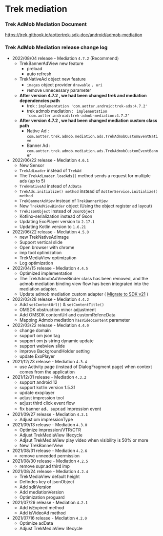 # Trek mediation

### Trek AdMob Mediation Document
https://trek.gitbook.io/aottertrek-sdk-doc/android/admob-mediation

### Trek AdMob Mediation release change log
- 2022/08/04 release - Mediation `4.7.2` (Recommend)
  - TrekBannerAdView new feature
    - preload
    - auto refresh
  - TrekNativeAd object new feature
    - `images` object provider `drawable` 、`uri`
    -  remove unnecessary parameter
  - **After version 4.7.2 , we had been changed trek and mediation dependencies path**
    - trek : `implementation 'com.aotter.android:trek-ads:4.7.2'`
    - trek admob mediation : ` implementation 'com.aotter.android:trek-admob-mediation:4.7.2'`
   - **After version 4.7.2 , we had been changed mediation custom class path**
     -  Native Ad :  `com.aotter.trek.admob.mediation.ads.TrekAdmobCustomEventNative`
     -  Banner Ad : `com.aotter.trek.admob.mediation.ads.TrekAdmobCustomEventBanner`
- 2022/06/22 release - Mediation `4.6.1`
     - New Sensor
     -  `TrekAdLoader` instead of `TrekAd`
     - The `TrekAdLoader.loadAds()` method sends a request for multiple ads (up to 5)
     - `TrekNativeAd` instead of `AdData`
     - `TrekAds.initialize() method` instead of  `AotterService.initialize() method`
     - `TrekBannerAdView` instead of `TrekBannerView `
     - New `TrekAdViewBinder` object (Using the object register ad layout)
     - `TrekJsonObject` instead of `JsonObject`
     - Kotlinx-serialization instead of Gson
     - Updating ExoPlayer version to `2.17.1`
     - Updating Kotlin version to `1.6.21`
- 2022/06/22 release - Mediation `4.5.0`
     - new TrekNativeAdImage 
     - Support vertical slide
     - Open browser with chrome
     - imp tool optimization
     - TrekMediaView optimization
     - Log optimization
- 2022/04/15 release - Mediation `4.4.5`
     - Optimized implementation
     - The TrekAdmobAdViewBinder class has been removed, and the admob mediation binding view flow has been integrated into the mediation adapter.
     - Update admob mediation custom adapter ( [Migrate to SDK v21](https://developers.google.com/admob/android/migration) )
- 2022/03/28 release - Mediation `4.4.2`
     - Add `setContentUrl()` & `setContentTitle()`
     - OMSDK obstruction minor adjustment
     - Add OMSDK contentUrl and customRefencData
     - Mapping Admob mediation `hasVideoContent` parameter
- 2022/03/22 release - Mediation `4.4.0`
     - change domain
     - support om json tag
     - support om js string dynamic update
     - support webview slide
     - improve BackgroundHolder setting
     - update ExoPlayer
- 2021/12/23 release - Mediation `4.3.4`
     - use Activity page (instead of DialogFragment page) when context comes from the application
- 2021/12/01 release - Mediation `4.3.2`
     - support android 12
     - support kotlin version 1.5.31
     - update exoplayer
     - adjust impression tool
     - adjust third click event flow
     - fix banner ad、supr.ad impression event
- 2021/09/27 release - Mediation `4.3.1`
     - Adjust om impressionType
- 2021/09/13 release - Mediation `4.3.0`
     - Optimize impression/VTR/CTR
     - Adjust TrekMediaView lifecycle
     - Adjsut TrekMediaView play video when visibility is 50% or more
     - New TrekBannerView
- 2021/08/31 release - Mediation `4.2.6`
     - remove unneeded permission 
- 2021/08/30 release - Mediation `4.2.5`
     - remove supr.ad third imp
- 2021/08/24 release - Mediation `4.2.4`
     - TrekMediaView default height
     - Defindes key of jsonObject
     - Add sdkVersion
     - Add mediationVersion
     - Optimization proguard
- 2021/07/29 release - Mediation `4.2.1`
    - Add isExpired method
    - Add isVideoAd method
- 2021/07/16 release - Mediation `4.2.0`
    - Optimize adData
    - Adjust TrekMediaView lifecycle
